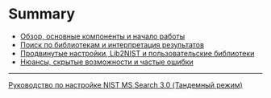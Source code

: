 # Summary

- [Обзор, основные компоненты и начало работы](<Часть 1. Обзор, основные компоненты и начало работы.md>)
- [Поиск по библиотекам и интерпретация результатов](<Часть 2. Поиск по библиотекам и интерпретация результатов.md>)
- [Продвинутые настройки, Lib2NIST и пользовательские библиотеки](<Часть 3. Продвинутые настройки, Lib2NIST и пользовательские библиотеки.md>)
- [Нюансы, скрытые возможности и частые ошибки](<Часть 4. Нюансы, скрытые возможности и частые ошибки.md>)

---

[Руководство по настройке NIST MS Search 3.0 (Тандемный режим)](<Руководство по настройке NIST MS Search 3.0 (Тандемный режим).md>)
